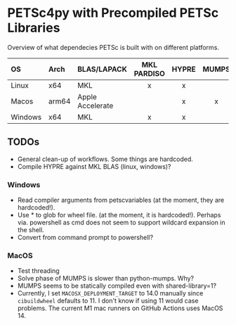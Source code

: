 # PETSc4py with Precompiled PETSc Libraries

Overview of what dependecies PETSc is built with on different platforms.

| OS    | Arch  | BLAS/LAPACK       | MKL PARDISO | HYPRE | MUMPS |
|:------|:----- |:----------------- |:-----------:|:-----:|:-----:|
|Linux  | x64   | MKL               | x           | x     |       |
|Macos  | arm64 | Apple Accelerate  |             | x     | x     |
|Windows| x64   | MKL               | x           | x     |       |


## TODOs

- General clean-up of workflows. Some things are hardcoded.
- Compile HYPRE against MKL BLAS (linux, windows)?

### Windows
- Read compiler arguments from petscvariables (at the moment, they are hardcoded!).
- Use * to glob for wheel file. (at the moment, it is hardcoded!). Perhaps via. powershell as cmd does not seem to support wildcard expansion in the shell.
- Convert from command prompt to powershell?

### MacOS
- Test threading
- Solve phase of MUMPS is slower than python-mumps. Why?
- MUMPS seems to be statically compiled even with shared-library=1?
- Currently, I set `MACOSX_DEPLOYMENT_TARGET` to 14.0 manually since `cibuildwheel` defaults to 11. I don't know if using 11 would case problems. The current M1 mac runners on GitHub Actions uses MacOS 14.
